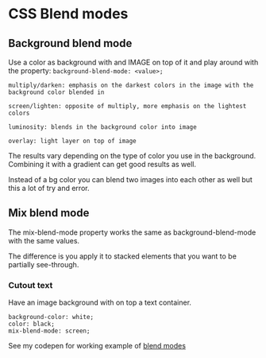 # CSS Blend modes
## Background blend mode
Use a color as background with and IMAGE on top of it and play around with the property: `background-blend-mode: <value>;`
```	
multiply/darken: emphasis on the darkest colors in the image with the background color blended in
	
screen/lighten: opposite of multiply, more emphasis on the lightest colors	

luminosity: blends in the background color into image
	
overlay: light layer on top of image
```
The results vary depending on the type of color you use in the background. Combining it with a gradient can get good results as well.

Instead of a bg color you can blend two images into each other as well but this a lot of try and error.

## Mix blend mode
The mix-blend-mode property works the same as background-blend-mode with the same values.

The difference is you apply it to stacked elements that you want to be partially see-through.

### Cutout text
Have an image background with on top a text container.
```
background-color: white;
color: black;
mix-blend-mode: screen; 
```
See my codepen for working example of [blend modes](https://codepen.io/jorishr/pen/BaaJzeB)